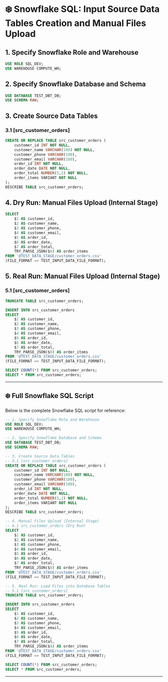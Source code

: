 # ❄️ Snowflake SQL: Input Source Data Tables Creation and Manual Files Upload

## 1. Specify Snowflake Role and Warehouse
```sql
USE ROLE SQL_DEV;
USE WAREHOUSE COMPUTE_WH;
```

## 2. Specify Snowflake Database and Schema
```sql
USE DATABASE TEST_DBT_DB;
USE SCHEMA RAW;
```

## 3. Create Source Data Tables
### 3.1 [src_customer_orders]
```sql
CREATE OR REPLACE TABLE src_customer_orders (
    customer_id INT NOT NULL,
    customer_name VARCHAR(100) NOT NULL,
    customer_phone VARCHAR(100),
    customer_email VARCHAR(100),
    order_id INT NOT NULL,
    order_date DATE NOT NULL,
    order_total NUMBER(5,2) NOT NULL,
    order_items VARIANT NOT NULL
);
DESCRIBE TABLE src_customer_orders;
```

## 4.  Dry Run: Manual Files Upload (Internal Stage)
```sql
SELECT 
    $1 AS customer_id,
    $2 AS customer_name,
    $3 AS customer_phone,
    $4 AS customer_email,
    $5 AS order_id,
    $6 AS order_date,
    $7 AS order_total,
    TRY_PARSE_JSON($8) AS order_items
FROM '@TEST_DATA_STAGE/customer_orders.csv'
(FILE_FORMAT => TEST_INPUT_DATA_FILE_FORMAT);
```

## 5. Real Run: Manual Files Upload (Internal Stage)
### 5.1 [src_customer_orders]
```sql
TRUNCATE TABLE src_customer_orders;

INSERT INTO src_customer_orders
SELECT
    $1 AS customer_id,
    $2 AS customer_name,
    $3 AS customer_phone,
    $4 AS customer_email,
    $5 AS order_id,
    $6 AS order_date,
    $7 AS order_total,
    TRY_PARSE_JSON($8) AS order_items
FROM '@TEST_DATA_STAGE/customer_orders.csv'
(FILE_FORMAT => TEST_INPUT_DATA_FILE_FORMAT);

SELECT COUNT(*) FROM src_customer_orders;
SELECT * FROM src_customer_orders;
```

---

## ❄️ Full Snowflake SQL Script
Below is the complete Snowflake SQL script for reference:

```sql
-- 1. Specify Snowflake Role and Warehouse
USE ROLE SQL_DEV;
USE WAREHOUSE COMPUTE_WH;

-- 2. Specify Snowflake Database and Schema
USE DATABASE TEST_DBT_DB;
USE SCHEMA RAW;

-- 3. Create Source Data Tables
-- 3.1 [src_customer_orders]
CREATE OR REPLACE TABLE src_customer_orders (
    customer_id INT NOT NULL,
    customer_name VARCHAR(100) NOT NULL,
    customer_phone VARCHAR(100),
    customer_email VARCHAR(100),
    order_id INT NOT NULL,
    order_date DATE NOT NULL,
    order_total NUMBER(5,2) NOT NULL,
    order_items VARIANT NOT NULL
);
DESCRIBE TABLE src_customer_orders;

-- 4. Manual Files Upload (Internal Stage)
-- 4.1 src_customer_orders (Dry Run)
SELECT 
    $1 AS customer_id,
    $2 AS customer_name,
    $3 AS customer_phone,
    $4 AS customer_email,
    $5 AS order_id,
    $6 AS order_date,
    $7 AS order_total,
    TRY_PARSE_JSON($8) AS order_items
FROM '@TEST_DATA_STAGE/customer_orders.csv'
(FILE_FORMAT => TEST_INPUT_DATA_FILE_FORMAT);

-- 5. Real Run: Load Files into Database Tables
-- 5.1 [src_customer_orders]
TRUNCATE TABLE src_customer_orders;

INSERT INTO src_customer_orders
SELECT
    $1 AS customer_id,
    $2 AS customer_name,
    $3 AS customer_phone,
    $4 AS customer_email,
    $5 AS order_id,
    $6 AS order_date,
    $7 AS order_total,
    TRY_PARSE_JSON($8) AS order_items
FROM '@TEST_DATA_STAGE/customer_orders.csv'
(FILE_FORMAT => TEST_INPUT_DATA_FILE_FORMAT);

SELECT COUNT(*) FROM src_customer_orders;
SELECT * FROM src_customer_orders;
```

---
 